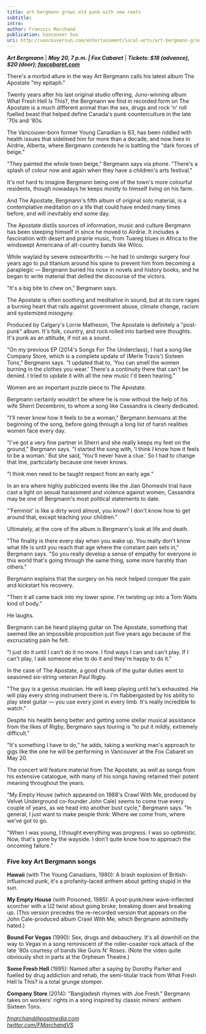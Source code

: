 ```yaml
---
title: art bergmann grows old punk with new roots
subtitle:
intro:
author: Francois Marchand
publication: Vancouver Sun
uri: http://vancouversun.com/entertainment/local-arts/art-bergmann-grows-old-punk-with-new-roots
---
```

***Art Bergmann*** |
***May 20, 7 p.m. | Fox Cabaret*** |
***Tickets: \$18 (advance), \$20 (door); [foxcabaret.com](http://www.foxcabaret.com/event/70362/)***

There's a morbid allure in the way Art Bergmann calls his latest album The Apostate "my epitaph."

Twenty years after his last original studio offering, Juno-winning album What Fresh Hell Is This?, the Bergmann we find in recorded form on The Apostate is a much different animal than the sex, drugs and rock 'n' roll fuelled beast that helped define Canada's punk counterculture in the late '70s and '80s.

The Vancouver-born former Young Canadian is 63, has been riddled with health issues that sidelined him for more than a decade, and now lives in Airdrie, Alberta, where Bergmann contends he is battling the "dark forces of beige."
<!--more-->
"They painted the whole town beige," Bergmann says via phone. "There's a splash of colour now and again when they have a children's arts festival."

It's not hard to imagine Bergmann being one of the town's more colourful residents, though nowadays he keeps mostly to himself living on his farm.

And The Apostate, Bergmann's fifth album of original solo material, is a contemplative meditation on a life that could have ended many times before, and will inevitably end some day.

The Apostate distils sources of information, music and culture Bergmann has been steeping himself in since he moved to Airdrie. It includes a fascination with desert and prairie music, from Tuareg blues in Africa to the windswept Americana of alt-country bands like Wilco.

While waylaid by severe osteoarthritis — he had to undergo surgery four years ago to put titanium around his spine to prevent him from becoming a paraplegic — Bergmann buried his nose in novels and history books, and he began to write material that defied the discourse of the victors.

"It's a big bite to chew on," Bergmann says.

The Apostate is often soothing and meditative in sound, but at its core rages a burning heart that rails against government abuse, climate change, racism and systemized misogyny.

Produced by Calgary's Lorrie Matheson, The Apostate is definitely a "post-punk" album. It's folk, country, and rock rolled into barbed wire thoughts. It's punk as an attitude, if not as a sound.

"On my previous EP (2014's Songs For The Underclass), I had a song like Company Store, which is a complete update of (Merle Travis') Sixteen Tons," Bergmann says. "I updated that to, ‘You can smell the women burning in the clothes you wear.' There's a continuity there that can't be denied. I tried to update it with all the new music I'd been hearing."

Women are an important puzzle piece to The Apostate.

Bergmann certainly wouldn't be where he is now without the help of his wife Sherri Decembrini, to whom a song like Cassandra is clearly dedicated.

"I'll never know how it feels to be a woman," Bergmann bemoans at the beginning of the song, before going through a long list of harsh realities women face every day.

"I've got a very fine partner in Sherri and she really keeps my feet on the ground," Bergmann says. "I started the song with, ‘I think I know how it feels to be a woman.' But she said, ‘You'll never have a clue.' So I had to change that line, particularly because one never knows.

"I think men need to be taught respect from an early age."

In an era where highly publicized events like the Jian Ghomeshi trial have cast a light on sexual harassment and violence against women, Cassandra may be one of Bergmann's most political statements to date.

"‘Feminist' is like a dirty word almost, you know? I don't know how to get around that, except teaching your children."

Ultimately, at the core of the album is Bergmann's look at life and death.

"The finality is there every day when you wake up. You really don't know what life is until you reach that age where the constant pain sets in," Bergmann says. "So you really develop a sense of empathy for everyone in this world that's going through the same thing, some more harshly than others." 

Bergmann explains that the surgery on his neck helped conquer the pain and kickstart his recovery.

"Then it all came back into my lower spine. I'm twisting up into a Tom Waits kind of body."

He laughs.

Bergmann can be heard playing guitar on The Apostate, something that seemed like an impossible proposition just five years ago because of the excruciating pain he felt.

"I just do it until I can't do it no more. I find ways I can and can't play. If I can't play, I ask someone else to do it and they're happy to do it."

In the case of The Apostate, a good chunk of the guitar duties went to seasoned six-string veteran Paul Rigby. 

"The guy is a genius musician. He will keep playing until he's exhausted. He will play every string instrument there is. I'm flabbergasted by his ability to play steel guitar — you use every joint in every limb. It's really incredible to watch."

Despite his health being better and getting some stellar musical assistance from the likes of Rigby, Bergmann says touring is "to put it mildly, extremely difficult."

"It's something I have to do," he adds, taking a working man's approach to gigs like the one he will be performing in Vancouver at the Fox Cabaret on May 20.

The concert will feature material from The Apostate, as well as songs from his extensive catalogue, with many of his songs having retained their potent meaning throughout the years.

"My Empty House (which appeared on 1988's Crawl With Me, produced by Velvet Underground co-founder John Cale) seems to come true every couple of years, as we head into another bust cycle," Bergmann says. "In general, I just want to make people think: Where we come from, where we've got to go.

"When I was young, I thought everything was progress. I was so optimistic. Now, that's gone by the wayside. I don't quite know how to approach the oncoming failure."

### **Five key Art Bergmann songs**

**Hawaii** (with The Young Canadians, 1980): A brash explosion of British-influenced punk, it's a profanity-laced anthem about getting stupid in the sun.

**My Empty House** (with Poisoned, 1985): A post-punk/new wave-inflected scorcher with a U2 twist about going broke, breaking down and breaking up. (This version precedes the re-recorded version that appears on the John Cale-produced album Crawl With Me, which Bergmann admittedly hated.)

**Bound For Vegas** (1990): Sex, drugs and debauchery. It's all downhill on the way to Vegas in a song reminiscent of the roller-coaster rock attack of the late '80s courtesy of bands like Guns N' Roses. (Note the video quite obviously shot in parts at the Orpheum Theatre.)

**Some Fresh Hell** (1995): Named after a saying by Dorothy Parker and fuelled by drug addiction and rehab, the semi-titular track from What Fresh Hell Is This? is a total grunge stomper.

**Company Store** (2014): "Bangladesh rhymes with Joe Fresh." Bergmann takes on workers' rights in a song inspired by classic miners' anthem Sixteen Tons.

[*fmarchand@postmedia.com*](mailto:fmarchand@postmedia.com)\
[*twitter.com/FMarchandVS*](http://twitter.com/FMarchandVS)
